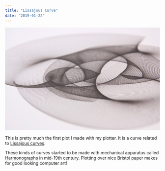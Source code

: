 ```yaml
---
title: "Lissajous Curve"
date: "2019-01-22"
---
```


![Lissajous curve image](harmonograp.jpg)


This is pretty much the first plot I made with my plotter. It is a curve related to [Lissajous curves](https://en.wikipedia.org/wiki/Lissajous_curve).

These kinds of curves started to be made with mechanical apparatus called [Harmonographs](https://en.wikipedia.org/wiki/Harmonograph) in mid-19th century. Plotting over nice Bristol paper makes for good looking computer art!
